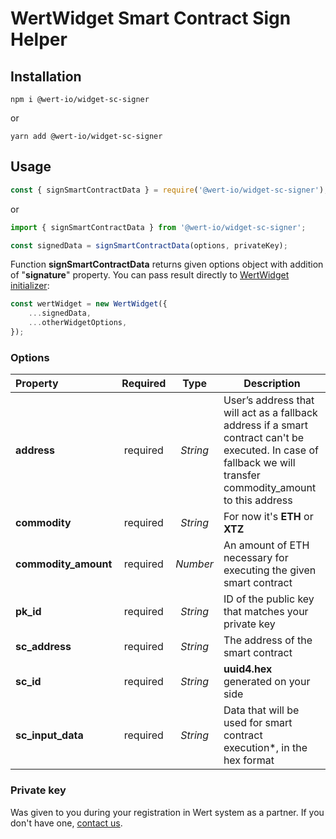 # WertWidget Smart Contract Sign Helper

## Installation

```
npm i @wert-io/widget-sc-signer
```

or

```
yarn add @wert-io/widget-sc-signer
```

## Usage

```javascript
const { signSmartContractData } = require('@wert-io/widget-sc-signer');
```

or

```javascript
import { signSmartContractData } from '@wert-io/widget-sc-signer';
```

```javascript
const signedData = signSmartContractData(options, privateKey);
```

Function **signSmartContractData** returns given options object with addition of "**signature**" property. You can pass result directly to [WertWidget initializer](https://www.npmjs.com/package/@wert-io/widget-initializer):

```javascript
const wertWidget = new WertWidget({
    ...signedData,
    ...otherWidgetOptions,
});
```

### Options
| Property | Required | Type | Description |
| :--- | :---: | :---: | --- |
| **address** | required | *String* | User’s address that will act as a fallback address if a smart contract can't be executed. In case of fallback we will transfer commodity_amount to this address |
| **commodity** | required | *String* | For now it's **ETH** or **XTZ** |
| **commodity_amount** | required | *Number* | An amount of ETH necessary for executing the given smart contract |
| **pk_id** | required | *String* | ID of the public key that matches your private key |
| **sc_address** | required | *String* | The address of the smart contract |
| **sc_id** | required | *String* | **uuid4.hex** generated on your side |
| **sc_input_data** | required | *String* | Data that will be used for smart contract execution*, in the hex format |
### Private key

Was given to you during your registration in Wert system as a partner. If you don't have one, [contact us](https://wert.io/for-partners).